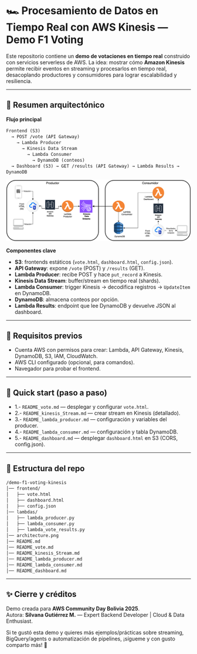 # 🏎️ Procesamiento de Datos en Tiempo Real con AWS Kinesis — Demo **F1 Voting**

Este repositorio contiene un **demo de votaciones en tiempo real** construido con servicios serverless de AWS. La idea: mostrar cómo **Amazon Kinesis** permite recibir eventos en streaming y procesarlos en tiempo real, desacoplando productores y consumidores para lograr escalabilidad y resiliencia.

---

## 📌 Resumen arquitectónico

**Flujo principal**

```
Frontend (S3) 
  → POST /vote (API Gateway) 
    → Lambda Producer 
      → Kinesis Data Stream 
        → Lambda Consumer 
          → DynamoDB (conteos)
  → Dashboard (S3) → GET /results (API Gateway) → Lambda Results → DynamoDB
```

![Arquitectura](architecture.png)

**Componentes clave**
- **S3**: frontends estáticos (`vote.html`, `dashboard.html`, `config.json`).
- **API Gateway**: expone `/vote` (POST) y `/results` (GET).
- **Lambda Producer**: recibe POST y hace `put_record` a Kinesis.
- **Kinesis Data Stream**: buffer/stream en tiempo real (shards).
- **Lambda Consumer**: trigger Kinesis → decodifica registros → `UpdateItem` en DynamoDB.
- **DynamoDB**: almacena conteos por opción.
- **Lambda Results**: endpoint que lee DynamoDB y devuelve JSON al dashboard.

---

## 🧰 Requisitos previos

- Cuenta AWS con permisos para crear: Lambda, API Gateway, Kinesis, DynamoDB, S3, IAM, CloudWatch.
- AWS CLI configurado (opcional, para comandos).
- Navegador para probar el frontend.

---

## 🚀 Quick start (paso a paso)

- 1.- `README_vote.md` — desplegar y configurar `vote.html`.
- 2.- `README_kinesis_Stream.md` — crear stream en Kinesis (detallado).
- 3.- `README_lambda_producer.md` — configuración y variables del producer.
- 4.- `README_lambda_consumer.md` — configuración y tabla DynamoDB.
- 5.- `README_dashboard.md` — desplegar `dashboard.html` en S3 (CORS, config.json).


---

## 📁 Estructura del repo

```
/demo-f1-voting-kinesis
│── frontend/
│   ├── vote.html
│   ├── dashboard.html
│   ├── config.json
│── lambdas/
│   ├── lambda_producer.py
│   ├── lambda_consumer.py
│   ├── lambda_vote_results.py
│── architecture.png
│── README.md
│── README_vote.md
│── README_kinesis_Stream.md
│── README_lambda_producer.md
│── README_lambda_consumer.md
│── README_dashboard.md
```

---


## ✨ Cierre y créditos

Demo creada para **AWS Community Day Bolivia 2025**.  
Autora: **Silvana Gutiérrez M.** — Expert Backend Developer | Cloud & Data Enthusiast.

Si te gustó esta demo y quieres más ejemplos/prácticas sobre streaming, BigQuery/agents o automatización de pipelines, ¡sígueme y con gusto comparto más! 🚀
